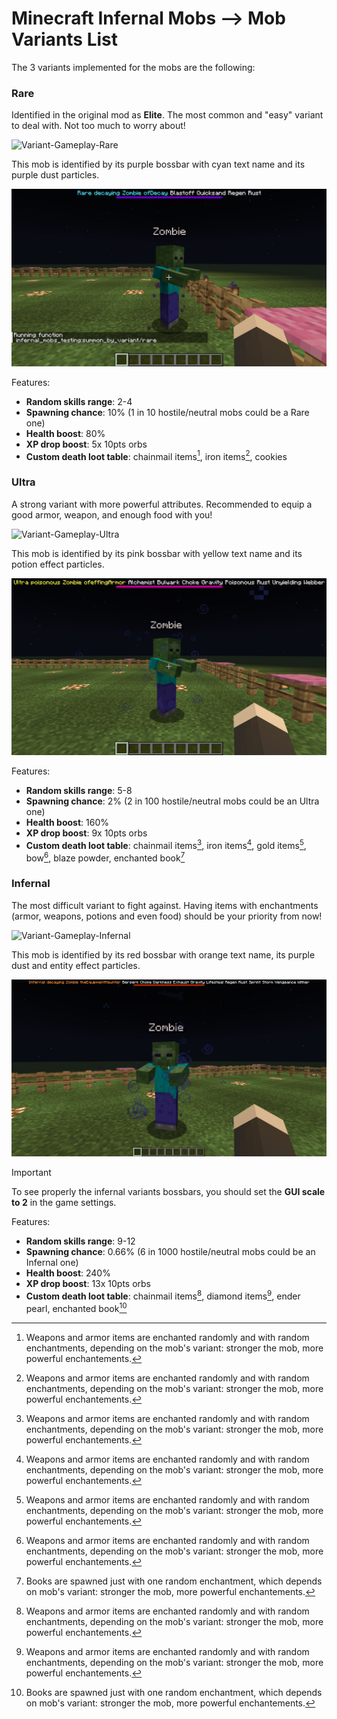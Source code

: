 # Minecraft Infernal Mobs --> Mob Variants List

The 3 variants implemented for the mobs are the following:

### Rare

Identified in the original mod as **Elite**. The most common and "easy" variant to deal with. Not too much to worry about!

![Variant-Gameplay-Rare](/src/img/variants/rare.gif)

This mob is identified by its purple bossbar with cyan text name and its purple dust particles.

![Variant-Picture-Rare](/src/img/variants/rare.png)

Features:

- **Random skills range**: 2-4
- **Spawning chance**: 10% (1 in 10 hostile/neutral mobs could be a Rare one)
- **Health boost**: 80%
- **XP drop boost**: 5x 10pts orbs
- **Custom death loot table**: chainmail items[^1], iron items[^1], cookies

### Ultra

A strong variant with more powerful attributes. Recommended to equip a good armor, weapon, and enough food with you!

![Variant-Gameplay-Ultra](/src/img/variants/ultra.gif)

This mob is identified by its pink bossbar with yellow text name and its potion effect particles.

![Variant-Picture-Ultra](/src/img/variants/ultra.png)

Features:

- **Random skills range**: 5-8
- **Spawning chance**: 2% (2 in 100 hostile/neutral mobs could be an Ultra one)
- **Health boost**: 160%
- **XP drop boost**: 9x 10pts orbs
- **Custom death loot table**: chainmail items[^1], iron items[^1], gold items[^1], bow[^1], blaze powder, enchanted book[^2]

### Infernal

The most difficult variant to fight against. Having items with enchantments (armor, weapons, potions and even food) should be your priority from now!

![Variant-Gameplay-Infernal](/src/img/variants/infernal.gif)

This mob is identified by its red bossbar with orange text name, its purple dust and entity effect particles.

![Variant-Picture-Infernal](/src/img/variants/infernal.png)

> [!IMPORTANT]
> To see properly the infernal variants bossbars, you should set the **GUI scale to 2** in the game settings.

Features:

- **Random skills range**: 9-12
- **Spawning chance**: 0.66% (6 in 1000 hostile/neutral mobs could be an Infernal one)
- **Health boost**: 240%
- **XP drop boost**: 13x 10pts orbs
- **Custom death loot table**: chainmail items[^1], diamond items[^1], ender pearl, enchanted book[^2]

[^1]: Weapons and armor items are enchanted randomly and with random enchantments, depending on the mob's variant: stronger the mob, more powerful enchantements.
[^2]: Books are spawned just with one random enchantment, which depends on mob's variant: stronger the mob, more powerful enchantements.
